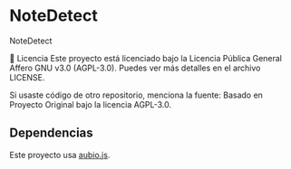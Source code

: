 # NoteDetect
NoteDetect

📝 Licencia
Este proyecto está licenciado bajo la Licencia Pública General Affero GNU v3.0 (AGPL-3.0).
Puedes ver más detalles en el archivo LICENSE.

Si usaste código de otro repositorio, menciona la fuente: Basado en Proyecto Original bajo la licencia AGPL-3.0.

## Dependencias
Este proyecto usa [aubio.js](https://github.com/aubio/aubio).
